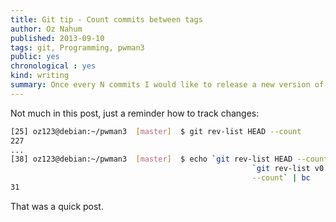 ```yaml
---
title: Git tip - Count commits between tags 
author: Oz Nahum
published: 2013-09-10
tags: git, Programming, pwman3
public: yes
chronological : yes
kind: writing 
summary: Once every N commits I would like to release a new version of pwman3, so here is how to keep a track of this number between releases ...
---
```


Not much in this post, just a reminder how to track changes:

```bash
[25] oz123@debian:~/pwman3  [master]  $ git rev-list HEAD --count
227
...
[38] oz123@debian:~/pwman3  [master]  $ echo `git rev-list HEAD --count` - \
                                                      `git rev-list v0.3.9d \
                                                      --count` | bc 
31
```

That was a quick post.
